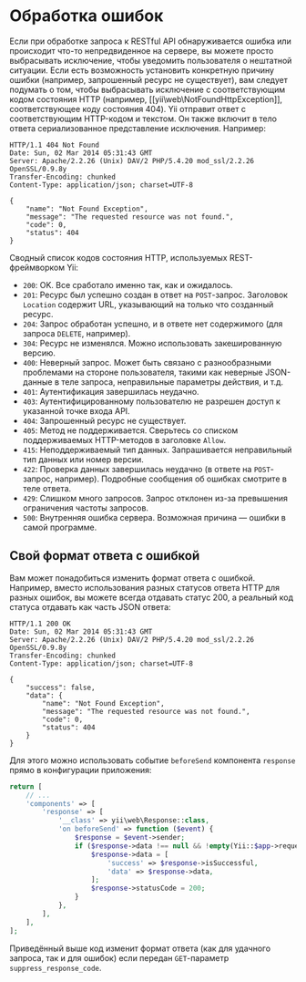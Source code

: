 Обработка ошибок
================

Если при обработке запроса к RESTful API обнаруживается ошибка или происходит что-то непредвиденное на сервере, вы можете просто выбрасывать исключение, чтобы уведомить пользователя о нештатной ситуации. Если есть возможность установить конкретную причину ошибки (например, запрошенный ресурс не существует), вам следует подумать о том, чтобы выбрасывать исключение с соответствующим кодом состояния HTTP (например, [[yii\web\NotFoundHttpException]], соответствующее коду состояния 404). Yii отправит ответ с соответствующим 
HTTP-кодом и текстом. Он также включит в тело ответа сериализованное представление исключения. Например:

```
HTTP/1.1 404 Not Found
Date: Sun, 02 Mar 2014 05:31:43 GMT
Server: Apache/2.2.26 (Unix) DAV/2 PHP/5.4.20 mod_ssl/2.2.26 OpenSSL/0.9.8y
Transfer-Encoding: chunked
Content-Type: application/json; charset=UTF-8

{
    "name": "Not Found Exception",
    "message": "The requested resource was not found.",
    "code": 0,
    "status": 404
}
```

Сводный список кодов состояния HTTP, используемых REST-фреймворком Yii:

* `200`: OK. Все сработало именно так, как и ожидалось.
* `201`: Ресурс был успешно создан в ответ на `POST`-запрос. Заголовок `Location`
   содержит URL, указывающий на только что созданный ресурс.
* `204`: Запрос обработан успешно, и в ответе нет содержимого (для запроса `DELETE`, например).
* `304`: Ресурс не изменялся. Можно использовать закешированную версию.
* `400`: Неверный запрос. Может быть связано с разнообразными проблемами на стороне пользователя, такими как неверные JSON-данные
   в теле запроса, неправильные параметры действия, и т.д.
* `401`: Аутентификация завершилась неудачно.
* `403`: Аутентифицированному пользователю не разрешен доступ к указанной точке входа API.
* `404`: Запрошенный ресурс не существует.
* `405`: Метод не поддерживается. Сверьтесь со списком поддерживаемых HTTP-методов в заголовке `Allow`.
* `415`: Неподдерживаемый тип данных. Запрашивается неправильный тип данных или номер версии.
* `422`: Проверка данных завершилась неудачно (в ответе на `POST`-запрос, например). Подробные сообщения об ошибках смотрите в теле ответа.
* `429`: Слишком много запросов. Запрос отклонен из-за превышения ограничения частоты запросов.
* `500`: Внутренняя ошибка сервера. Возможная причина — ошибки в самой программе.


## Свой формат ответа с ошибкой <span id="customizing-error-response"></span>

Вам может понадобиться изменить формат ответа с ошибкой. Например, вместо использования разных статусов ответа HTTP
для разных ошибок, вы можете всегда отдавать статус 200, а реальный код статуса отдавать как часть JSON ответа:

```
HTTP/1.1 200 OK
Date: Sun, 02 Mar 2014 05:31:43 GMT
Server: Apache/2.2.26 (Unix) DAV/2 PHP/5.4.20 mod_ssl/2.2.26 OpenSSL/0.9.8y
Transfer-Encoding: chunked
Content-Type: application/json; charset=UTF-8

{
    "success": false,
    "data": {
        "name": "Not Found Exception",
        "message": "The requested resource was not found.",
        "code": 0,
        "status": 404
    }
}
```

Для этого можно использовать событие `beforeSend` компонента `response` прямо в конфигурации приложения:

```php
return [
    // ...
    'components' => [
        'response' => [
            '__class' => yii\web\Response::class,
            'on beforeSend' => function ($event) {
                $response = $event->sender;
                if ($response->data !== null && !empty(Yii::$app->request->get('suppress_response_code'))) {
                    $response->data = [
                        'success' => $response->isSuccessful,
                        'data' => $response->data,
                    ];
                    $response->statusCode = 200;
                }
            },
        ],
    ],
];
```

Приведённый выше код изменит формат ответа (как для удачного запроса, так и для ошибок) если передан `GET`-параметр
`suppress_response_code`.
